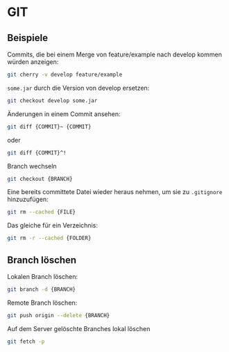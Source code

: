 # GIT

## Beispiele

Commits, die bei einem Merge von feature/example nach develop kommen würden anzeigen:

```sh
git cherry -v develop feature/example
```

`some.jar` durch die Version von develop ersetzen:

```sh
git checkout develop some.jar
```

Änderungen in einem Commit ansehen:

```sh
git diff {COMMIT}~ {COMMIT}
```

oder

```sh
git diff {COMMIT}^!
```

Branch wechseln

```sh
git checkout {BRANCH}
```

Eine bereits committete Datei wieder heraus nehmen, um sie zu `.gitignore` hinzuzufügen:

```sh
git rm --cached {FILE}
```

Das gleiche für ein Verzeichnis:

```sh
git rm -r --cached {FOLDER}
```

## Branch löschen

Lokalen Branch löschen:

```sh
git branch -d {BRANCH}
```

Remote Branch löschen:

```sh
git push origin --delete {BRANCH}
```

Auf dem Server gelöschte Branches lokal löschen

```sh
git fetch -p
```
